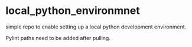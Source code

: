 # local_python_environmnet

simple repo to enable setting up a local python development environment.

Pylint paths need to be added after pulling.

